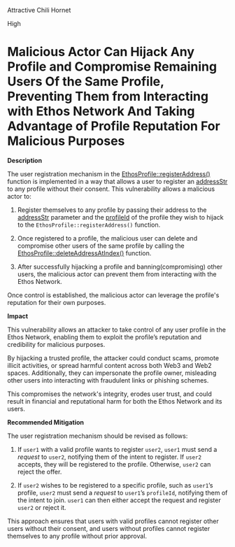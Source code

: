 Attractive Chili Hornet

High

# Malicious Actor Can Hijack Any Profile and Compromise Remaining Users Of the Same Profile, Preventing Them from Interacting with Ethos Network And Taking Advantage of Profile Reputation For Malicious Purposes

**Description**

The user registration mechanism in the [EthosProfile::registerAddress()](https://github.com/sherlock-audit/2024-10-ethos-network/blob/db37b9dc2b792e245eb683d8a956bcb7ef2f1a27/ethos/packages/contracts/contracts/EthosProfile.sol#L364-L409) function is implemented in a way that allows a user to register an [addressStr](https://github.com/sherlock-audit/2024-10-ethos-network/blob/db37b9dc2b792e245eb683d8a956bcb7ef2f1a27/ethos/packages/contracts/contracts/EthosProfile.sol#L374) to any profile without their consent. This vulnerability allows a malicious actor to:

1. Register themselves to any profile by passing their address to the [addressStr](https://github.com/sherlock-audit/2024-10-ethos-network/blob/db37b9dc2b792e245eb683d8a956bcb7ef2f1a27/ethos/packages/contracts/contracts/EthosProfile.sol#L374) parameter and the [profileId](https://github.com/sherlock-audit/2024-10-ethos-network/blob/db37b9dc2b792e245eb683d8a956bcb7ef2f1a27/ethos/packages/contracts/contracts/EthosProfile.sol#L375) of the profile they wish to hijack to the `EthosProfile::registerAddress()` function.

2. Once registered to a profile, the malicious user can delete and compromise other users of the same profile by calling the [EthosProfile::deleteAddressAtIndex()](https://github.com/sherlock-audit/2024-10-ethos-network/blob/db37b9dc2b792e245eb683d8a956bcb7ef2f1a27/ethos/packages/contracts/contracts/EthosProfile.sol#L411-L438) function.

3. After successfully hijacking a profile and banning(compromising) other users, the malicious actor can prevent them from interacting with the Ethos Network.

Once control is established, the malicious actor can leverage the profile's reputation for their own purposes.

**Impact**

This vulnerability allows an attacker to take control of any user profile in the Ethos Network, enabling them to exploit the profile’s reputation and credibility for malicious purposes.

By hijacking a trusted profile, the attacker could conduct scams, promote illicit activities, or spread harmful content across both Web3 and Web2 spaces. Additionally, they can impersonate the profile owner, misleading other users into interacting with fraudulent links or phishing schemes.

This compromises the network's integrity, erodes user trust, and could result in financial and reputational harm for both the Ethos Network and its users.

**Recommended Mitigation**

The user registration mechanism should be revised as follows:

1. If `user1` with a valid profile wants to register `user2`, `user1` must send a *request* to `user2`, notifying them of the intent to register. If `user2` accepts, they will be registered to the profile. Otherwise, `user2` can reject the offer.

2. If `user2` wishes to be registered to a specific profile, such as `user1`’s profile, `user2` must send a *request* to `user1`’s `profileId`, notifying them of the intent to join. `user1` can then either accept the request and register `user2` or reject it.

This approach ensures that users with valid profiles cannot register other users without their consent, and users without profiles cannot register themselves to any profile without prior approval.